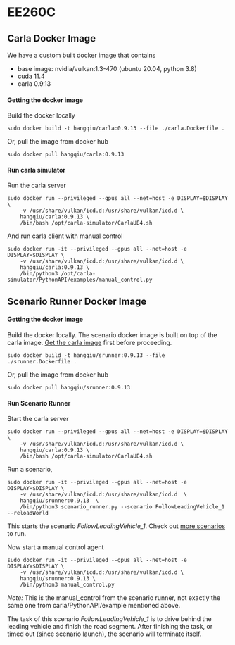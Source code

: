 # EE260C

## Carla Docker Image
We have a custom built docker image that contains
- base image: nvidia/vulkan:1.3-470 (ubuntu 20.04, python 3.8)
- cuda 11.4
- carla 0.9.13

#### Getting the docker image
Build the docker locally
```commandline
sudo docker build -t hangqiu/carla:0.9.13 --file ./carla.Dockerfile .
```
Or, pull the image from docker hub
```commandline
sudo docker pull hangqiu/carla:0.9.13
```

#### Run carla simulator
Run the carla server
```commandline
sudo docker run --privileged --gpus all --net=host -e DISPLAY=$DISPLAY \
    -v /usr/share/vulkan/icd.d:/usr/share/vulkan/icd.d \
    hangqiu/carla:0.9.13 \
    /bin/bash /opt/carla-simulator/CarlaUE4.sh
```
And run carla client with manual control
```commandline
sudo docker run -it --privileged --gpus all --net=host -e DISPLAY=$DISPLAY \
    -v /usr/share/vulkan/icd.d:/usr/share/vulkan/icd.d \
    hangqiu/carla:0.9.13 \
    /bin/python3 /opt/carla-simulator/PythonAPI/examples/manual_control.py 
```

## Scenario Runner Docker Image

#### Getting the docker image

Build the docker locally. The scenario docker image is built on top of the carla image. [Get the carla image](#carla-docker-image) first before proceeding.
```commandline
sudo docker build -t hangqiu/srunner:0.9.13 --file ./srunner.Dockerfile .
```
Or, pull the image from docker hub
```commandline
sudo docker pull hangqiu/srunner:0.9.13
```

#### Run Scenario Runner 

Start the carla server
```commandline
sudo docker run --privileged --gpus all --net=host -e DISPLAY=$DISPLAY \
    -v /usr/share/vulkan/icd.d:/usr/share/vulkan/icd.d \
    hangqiu/carla:0.9.13 \
    /bin/bash /opt/carla-simulator/CarlaUE4.sh
```
Run a scenario,
```commandline
sudo docker run -it --privileged --gpus all --net=host -e DISPLAY=$DISPLAY \
    -v /usr/share/vulkan/icd.d:/usr/share/vulkan/icd.d  \
    hangqiu/srunner:0.9.13  \
    /bin/python3 scenario_runner.py --scenario FollowLeadingVehicle_1 --reloadWorld
```
This starts the scenario *FollowLeadingVehicle_1*. Check out [more scenarios](https://github.com/carla-simulator/scenario_runner/tree/master/srunner/scenarios) to run.

Now start a manual control agent
```commandline
sudo docker run -it --privileged --gpus all --net=host -e DISPLAY=$DISPLAY \
    -v /usr/share/vulkan/icd.d:/usr/share/vulkan/icd.d \
    hangqiu/srunner:0.9.13 \
    /bin/python3 manual_control.py
```
*Note:* This is the manual_control from the scenario runner, not exactly the same one from carla/PythonAPI/example mentioned above.

The task of this scenario *FollowLeadingVehicle_1* is to drive behind the leading vehicle and finish the road segment. 
After finishing the task, or timed out (since scenario launch), the scenario will terminate itself.